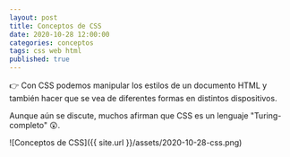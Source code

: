 ```yaml
---
layout: post
title: Conceptos de CSS
date: 2020-10-28 12:00:00
categories: conceptos
tags: css web html
published: true
---
```



👉 Con CSS podemos manipular los estilos de un documento HTML y también hacer que se vea de diferentes formas en distintos dispositivos.

Aunque aún se discute, muchos afirman que CSS es un lenguaje "Turing-completo" 😲.

![Conceptos de CSS]({{ site.url }}/assets/2020-10-28-css.png)
